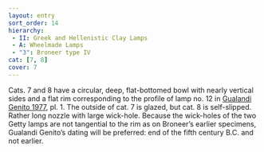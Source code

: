 ```yaml
---
layout: entry
sort_order: 14
hierarchy:
 - II: Greek and Hellenistic Clay Lamps
 - A: Wheelmade Lamps
 - "3": Broneer type IV
cat: [7, 8]
cover: 7
---
```


Cats. 7 and 8 have a circular, deep, flat-bottomed bowl with nearly vertical sides and a flat rim corresponding to the profile of lamp no. 12 in <a href='../../bibliography/#gualandi-genito-1977'>Gualandi Genito 1977</a>, pl. 1. The outside of cat. 7 is glazed, but cat. 8 is self-slipped. Rather long nozzle with large wick-hole. Because the wick-holes of the two Getty lamps are not tangential to the rim as on Broneer’s earlier specimens, Gualandi Genito’s dating will be preferred: end of the fifth century B.C. and not earlier.
